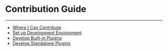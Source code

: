# Contribution Guide
---

* [Where I Can Contribute](what-to-contribute.md)
* [Set up Development Environment](development-environment-setup.md)
* [Develop Built-in Plugins](develop-built-in-plugins.md)
* [Develop Standalone Plugins](develop-standalone-plugins.md)
